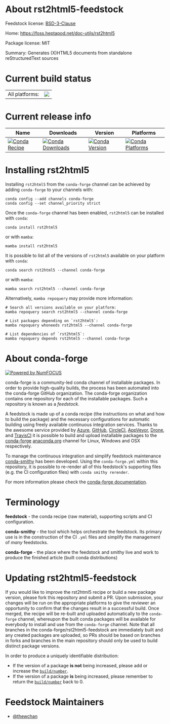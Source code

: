 About rst2html5-feedstock
=========================

Feedstock license: [BSD-3-Clause](https://github.com/conda-forge/rst2html5-feedstock/blob/main/LICENSE.txt)

Home: https://foss.heptapod.net/doc-utils/rst2html5

Package license: MIT

Summary: Generates (X)HTML5 documents from standalone reStructuredText sources

Current build status
====================


<table><tr><td>All platforms:</td>
    <td>
      <a href="https://dev.azure.com/conda-forge/feedstock-builds/_build/latest?definitionId=13502&branchName=main">
        <img src="https://dev.azure.com/conda-forge/feedstock-builds/_apis/build/status/rst2html5-feedstock?branchName=main">
      </a>
    </td>
  </tr>
</table>

Current release info
====================

| Name | Downloads | Version | Platforms |
| --- | --- | --- | --- |
| [![Conda Recipe](https://img.shields.io/badge/recipe-rst2html5-green.svg)](https://anaconda.org/conda-forge/rst2html5) | [![Conda Downloads](https://img.shields.io/conda/dn/conda-forge/rst2html5.svg)](https://anaconda.org/conda-forge/rst2html5) | [![Conda Version](https://img.shields.io/conda/vn/conda-forge/rst2html5.svg)](https://anaconda.org/conda-forge/rst2html5) | [![Conda Platforms](https://img.shields.io/conda/pn/conda-forge/rst2html5.svg)](https://anaconda.org/conda-forge/rst2html5) |

Installing rst2html5
====================

Installing `rst2html5` from the `conda-forge` channel can be achieved by adding `conda-forge` to your channels with:

```
conda config --add channels conda-forge
conda config --set channel_priority strict
```

Once the `conda-forge` channel has been enabled, `rst2html5` can be installed with `conda`:

```
conda install rst2html5
```

or with `mamba`:

```
mamba install rst2html5
```

It is possible to list all of the versions of `rst2html5` available on your platform with `conda`:

```
conda search rst2html5 --channel conda-forge
```

or with `mamba`:

```
mamba search rst2html5 --channel conda-forge
```

Alternatively, `mamba repoquery` may provide more information:

```
# Search all versions available on your platform:
mamba repoquery search rst2html5 --channel conda-forge

# List packages depending on `rst2html5`:
mamba repoquery whoneeds rst2html5 --channel conda-forge

# List dependencies of `rst2html5`:
mamba repoquery depends rst2html5 --channel conda-forge
```


About conda-forge
=================

[![Powered by
NumFOCUS](https://img.shields.io/badge/powered%20by-NumFOCUS-orange.svg?style=flat&colorA=E1523D&colorB=007D8A)](https://numfocus.org)

conda-forge is a community-led conda channel of installable packages.
In order to provide high-quality builds, the process has been automated into the
conda-forge GitHub organization. The conda-forge organization contains one repository
for each of the installable packages. Such a repository is known as a *feedstock*.

A feedstock is made up of a conda recipe (the instructions on what and how to build
the package) and the necessary configurations for automatic building using freely
available continuous integration services. Thanks to the awesome service provided by
[Azure](https://azure.microsoft.com/en-us/services/devops/), [GitHub](https://github.com/),
[CircleCI](https://circleci.com/), [AppVeyor](https://www.appveyor.com/),
[Drone](https://cloud.drone.io/welcome), and [TravisCI](https://travis-ci.com/)
it is possible to build and upload installable packages to the
[conda-forge](https://anaconda.org/conda-forge) [anaconda.org](https://anaconda.org/)
channel for Linux, Windows and OSX respectively.

To manage the continuous integration and simplify feedstock maintenance
[conda-smithy](https://github.com/conda-forge/conda-smithy) has been developed.
Using the ``conda-forge.yml`` within this repository, it is possible to re-render all of
this feedstock's supporting files (e.g. the CI configuration files) with ``conda smithy rerender``.

For more information please check the [conda-forge documentation](https://conda-forge.org/docs/).

Terminology
===========

**feedstock** - the conda recipe (raw material), supporting scripts and CI configuration.

**conda-smithy** - the tool which helps orchestrate the feedstock.
                   Its primary use is in the construction of the CI ``.yml`` files
                   and simplify the management of *many* feedstocks.

**conda-forge** - the place where the feedstock and smithy live and work to
                  produce the finished article (built conda distributions)


Updating rst2html5-feedstock
============================

If you would like to improve the rst2html5 recipe or build a new
package version, please fork this repository and submit a PR. Upon submission,
your changes will be run on the appropriate platforms to give the reviewer an
opportunity to confirm that the changes result in a successful build. Once
merged, the recipe will be re-built and uploaded automatically to the
`conda-forge` channel, whereupon the built conda packages will be available for
everybody to install and use from the `conda-forge` channel.
Note that all branches in the conda-forge/rst2html5-feedstock are
immediately built and any created packages are uploaded, so PRs should be based
on branches in forks and branches in the main repository should only be used to
build distinct package versions.

In order to produce a uniquely identifiable distribution:
 * If the version of a package **is not** being increased, please add or increase
   the [``build/number``](https://docs.conda.io/projects/conda-build/en/latest/resources/define-metadata.html#build-number-and-string).
 * If the version of a package **is** being increased, please remember to return
   the [``build/number``](https://docs.conda.io/projects/conda-build/en/latest/resources/define-metadata.html#build-number-and-string)
   back to 0.

Feedstock Maintainers
=====================

* [@thewchan](https://github.com/thewchan/)

